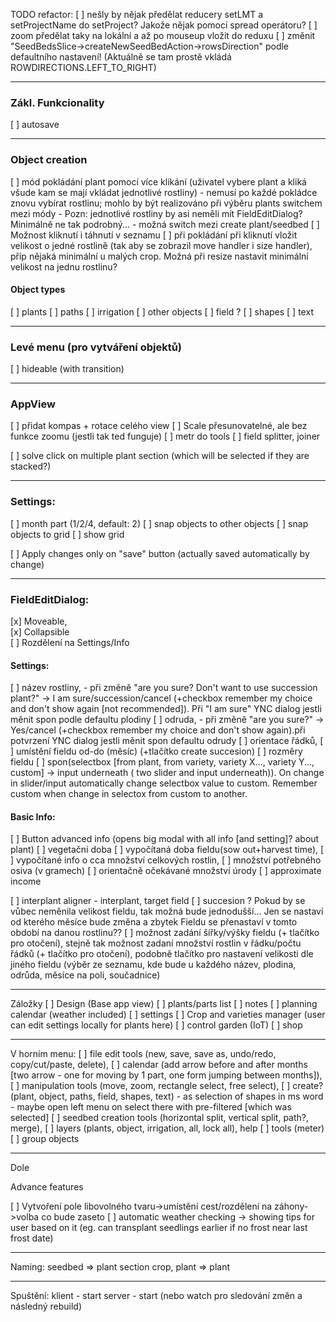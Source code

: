 TODO refactor:
[ ] nešly by nějak předělat reducery setLMT a setProjectName do setProject? Jakože nějak pomocí spread operátoru?
[ ] zoom předělat taky na lokální a až po mouseup vložit do reduxu
[ ] změnit "SeedBedsSlice->createNewSeedBedAction->rowsDirection" podle defaultního nastavení! (Aktuálně se tam prostě vkládá ROWDIRECTIONS.LEFT_TO_RIGHT)

__________________________________________________________
### Zákl. Funkcionality
[ ] autosave
__________________________________________________________
### Object creation
[ ] mód pokládání plant pomocí více klikání (uživatel vybere plant a kliká všude kam se mají vkládat jednotlivé rostliny) - nemusí po každé pokládce znovu vybírat rostlinu; mohlo by být realizováno při výběru plants switchem mezi módy - Pozn: jednotlivé rostliny by asi neměli mít FieldEditDialog? Minimálně ne tak podrobný... - možná switch mezi create plant/seedbed
[ ] Možnost kliknutí i táhnutí v seznamu
[ ] při pokládání při kliknutí vložit velikost o jedné rostlině (tak aby se zobrazil move handler i size handler), příp nějaká minimální u malých crop. Možná při resize nastavit minimální velikost na jednu rostlinu?
#### Object types
[ ] plants
[ ] paths
[ ] irrigation
[ ] other objects
[ ] field ?
[ ] shapes
[ ] text

__________________________________________________________
### Levé menu (pro vytváření objektů)
[ ] hideable (with transition)
__________________________________________________________
### AppView
[ ] přidat kompas + rotace celého view
[ ] Scale přesunovatelné, ale bez funkce zoomu (jestli tak ted funguje)
[ ] metr do tools
[ ] field splitter, joiner

[ ] solve click on multiple plant section (which will be selected if they are stacked?)


__________________________________________________________
### Settings:
[ ] month part (1/2/4, default: 2)
[ ] snap objects to other objects
[ ] snap objects to grid
[ ] show grid

[ ] Apply changes only on "save" button (actually saved automatically by change)
__________________________________________________________
### FieldEditDialog:  
[x] Moveable,  
[x] Collapsible  
[ ] Rozdělení na Settings/Info  
#### Settings:  
[ ] název rostliny, - při změně "are you sure? Don't want to use succession plant?" -> I am sure/succession/cancel (+checkbox remember my choice and don't show again [not recommended]). Při "I am sure" YNC dialog jestli měnit spon podle defaultu plodiny
[ ] odruda,  - při změně "are you sure?" -> Yes/cancel (+checkbox remember my choice and don't show again).při potvrzení YNC dialog jestli měnit spon defaultu odrudy
[ ] orientace řádků,
[ ] umístění fieldu od-do (měsíc) (+tlačítko create succesion)
[ ] rozměry fieldu 
[ ] spon(selectbox [from plant, from variety, variety X..., variety Y..., custom] -> input underneath ( two slider and input underneath)). On change in slider/input automatically change selectbox value to custom. Remember custom when change in selectox from custom to another.

#### Basic Info:
[ ] Button advanced info (opens big modal with all info [and setting]? about plant)
[ ] vegetační doba
[ ] vypočítaná doba fieldu(sow out+harvest time), 
[ ] vypočítané info o cca množství celkových rostlin, 
[ ] množství potřebného osiva (v gramech)
[ ] orientačně očekávané množství úrody 
[ ] approximate income

[ ] interplant aligner - interplant, target field
[ ] succesion ? Pokud by se vůbec neměnila velikost fieldu, tak možná bude jednodušší... Jen se nastaví od kterého měsíce bude změna a zbytek Fieldu se přenastaví v tomto období na danou rostlinu??
[ ] možnost zadání šířky/výšky fieldu (+ tlačítko pro otočení), stejně tak možnost zadaní množství rostlin v řádku/počtu řádků (+ tlačítko pro otočení), podobně tlačítko pro nastavení velikosti dle jiného fieldu (výběr ze seznamu, kde bude u každého název, plodina, odrůda, měsíce na poli, součadnice)



__________________________________________________________

Záložky
[ ] Design (Base app view)
[ ] plants/parts list
[ ] notes
[ ] planning calendar (weather included)
[ ] settings
[ ] Crop and varieties manager (user can edit settings locally for plants here)
[ ] control garden (IoT)
[ ] shop
__________________________________________________________
V horním menu:
[ ] file edit tools (new, save, save as, undo/redo, copy/cut/paste, delete), 
[ ] calendar (add arrow before and after months [two arrow - one for moving by 1 part, one form jumping between months]), 
[ ] manipulation tools (move, zoom, rectangle select, free select), 
[ ] create? (plant, object, paths, field, shapes, text) - as selection of shapes in ms word - maybe open left menu on select there with pre-filtered [which was selected]
[ ] seedbed creation tools (horizontal split, vertical split, path?, merge),
[ ] layers (plants, object, irrigation, all, lock all), help
[ ] tools (meter)
[ ] group objects
__________________________________________________________
Dole

Advance features

[ ] Vytvoření pole libovolného tvaru->umístění cest/rozdělení na záhony->volba co bude zaseto
[ ] automatic weather checking -> showing tips for user based on it (eg. can transplant seedlings earlier if no frost near last frost date)
__________________________________________________________
Naming:
seedbed => plant section
crop, plant => plant

__________________________________________________________

Spuštění:
klient - start
server - start (nebo watch pro sledování změn a následný rebuild)
